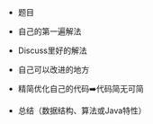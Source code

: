 - 题目



- 自己的第一遍解法 



- Discuss里好的解法



- 自己可以改进的地方



- 精简优化自己的代码:arrow_right:代码简无可简



- 总结（数据结构、算法或Java特性）
